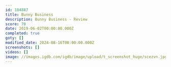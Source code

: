 ```yaml
---
id: 184887
title: Bunny Business
description: Bunny Business - Review
score: 70
date: 2019-06-02T00:00:00.000Z
completed: true
goty: []
modified_date: 2024-08-16T00:00:00.000Z
screenshots: []
videos: []
image: //images.igdb.com/igdb/image/upload/t_screenshot_huge/scezvn.jpg
---
```

